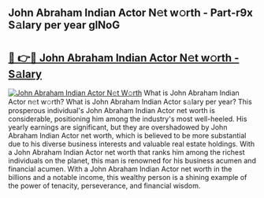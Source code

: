 ## John Abraham Indian Actor N𝚎t w𝚘rth - Part-r9x S𝚊lary per year glNoG

# <h2><a href="http://gc20fo.nevu.top/?p=John+Abraham+Indian+Actor">🔗 👉🔴 John Abraham Indian Actor N𝚎t w𝚘rth - S𝚊lary</a></h2>

[![John Abraham Indian Actor N𝚎t W𝚘rth](https://i.imgur.com/Oavwk0R.jpeg)](http://gc20fo.nevu.top/?p=John+Abraham+Indian+Actor)
What is John Abraham Indian Actor n𝚎t w𝚘rth? What is John Abraham Indian Actor s𝚊lary per year?
This prosperous individual's John Abraham Indian Actor net worth is considerable, positioning him among the industry's most well-heeled. His yearly earnings are significant, but they are overshadowed by John Abraham Indian Actor net worth, which is believed to be more substantial due to his diverse business interests and valuable real estate holdings. With a John Abraham Indian Actor net worth that ranks him among the richest individuals on the planet, this man is renowned for his business acumen and financial acumen. With a John Abraham Indian Actor net worth in the billions and a notable income, this wealthy person is a shining example of the power of tenacity, perseverance, and financial wisdom.
